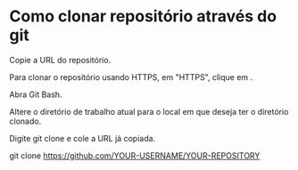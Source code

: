 # Como clonar repositório através do git

Copie a URL do repositório.

Para clonar o repositório usando HTTPS, em "HTTPS", clique em .

Abra Git Bash.

Altere o diretório de trabalho atual para o local em que deseja ter o diretório clonado.

Digite git clone e cole a URL já copiada.

git clone https://github.com/YOUR-USERNAME/YOUR-REPOSITORY